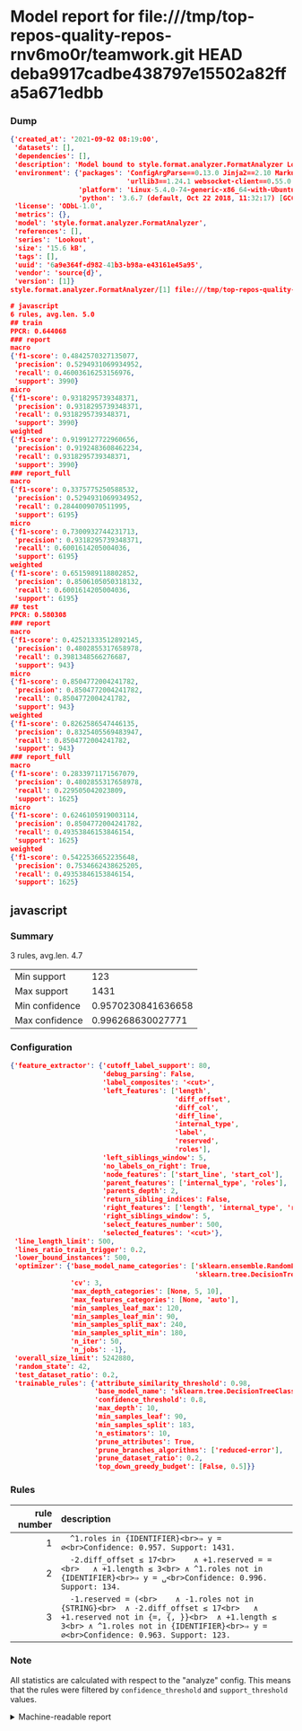 # Model report for file:///tmp/top-repos-quality-repos-rnv6mo0r/teamwork.git HEAD deba9917cadbe438797e15502a82ffa5a671edbb

### Dump

```json
{'created_at': '2021-09-02 08:19:00',
 'datasets': [],
 'dependencies': [],
 'description': 'Model bound to style.format.analyzer.FormatAnalyzer Lookout analyzer.',
 'environment': {'packages': 'ConfigArgParse==0.13.0 Jinja2==2.10 MarkupSafe==1.1.1 PyStemmer==1.3.0 PyYAML==5.1 Pympler==0.5 SQLAlchemy==1.2.10 SQLAlchemy-Utils==0.33.3 asdf==2.3.2 bblfsh==2.12.7 boto==2.49.0 boto3==1.9.130 botocore==1.12.130 cachetools==2.0.1 certifi==2019.3.9 chardet==3.0.4 clint==0.5.1 docker==3.7.0 docker-pycreds==0.4.0 dulwich==0.19.11 grpcio==1.19.0 grpcio-tools==1.19.0 humanfriendly==4.16.1 humanize==0.5.1 idna==2.8 jmespath==0.9.4 jsonschema==2.6.0 lookout-sdk==0.4.1 lookout-sdk-ml==0.19.0 lookout-style==0.2.0 lz4==2.1.6 modelforge==0.12.1 numpy==1.16.2 packaging==19.0 pandas==0.22.0 pip==19.0.3 protobuf==3.7.0 psycopg2-binary==2.7.5 pygtrie==2.3 pyparsing==2.3.1 python-dateutil==2.8.0 python-igraph==0.7.1.post6 pytz==2019.1 requests==2.21.0 requirements-parser==0.2.0 scikit-learn==0.20.1 scikit-optimize==0.5.2 scipy==1.2.1 semantic-version==2.6.0 setuptools==40.8.0 six==1.12.0 smart-open==1.8.1 sourced-ml==0.8.2 spdx==2.5.0 stringcase==1.2.0 tabulate==0.8.2 tqdm==4.31.1 '
                             'urllib3==1.24.1 websocket-client==0.55.0 xxhash==1.3.0',
                 'platform': 'Linux-5.4.0-74-generic-x86_64-with-Ubuntu-18.04-bionic',
                 'python': '3.6.7 (default, Oct 22 2018, 11:32:17) [GCC 8.2.0]'},
 'license': 'ODbL-1.0',
 'metrics': {},
 'model': 'style.format.analyzer.FormatAnalyzer',
 'references': [],
 'series': 'Lookout',
 'size': '15.6 kB',
 'tags': [],
 'uuid': '6a9e364f-d982-41b3-b98a-e43161e45a95',
 'vendor': 'source{d}',
 'version': [1]}
style.format.analyzer.FormatAnalyzer/[1] file:///tmp/top-repos-quality-repos-rnv6mo0r/teamwork.git deba9917cadbe438797e15502a82ffa5a671edbb

# javascript
6 rules, avg.len. 5.0
## train
PPCR: 0.644068
### report
macro
{'f1-score': 0.4842570327135077,
 'precision': 0.5294931069934952,
 'recall': 0.46003616253156976,
 'support': 3990}
micro
{'f1-score': 0.9318295739348371,
 'precision': 0.9318295739348371,
 'recall': 0.9318295739348371,
 'support': 3990}
weighted
{'f1-score': 0.9199127722960656,
 'precision': 0.9192483608462234,
 'recall': 0.9318295739348371,
 'support': 3990}
### report_full
macro
{'f1-score': 0.3375775250588532,
 'precision': 0.5294931069934952,
 'recall': 0.2844009070511995,
 'support': 6195}
micro
{'f1-score': 0.7300932744231713,
 'precision': 0.9318295739348371,
 'recall': 0.6001614205004036,
 'support': 6195}
weighted
{'f1-score': 0.6515989118802852,
 'precision': 0.8506105050318132,
 'recall': 0.6001614205004036,
 'support': 6195}
## test
PPCR: 0.580308
### report
macro
{'f1-score': 0.42521333512892145,
 'precision': 0.4802855317658978,
 'recall': 0.3981348566276687,
 'support': 943}
micro
{'f1-score': 0.8504772004241782,
 'precision': 0.8504772004241782,
 'recall': 0.8504772004241782,
 'support': 943}
weighted
{'f1-score': 0.8262586547446135,
 'precision': 0.8325405569483947,
 'recall': 0.8504772004241782,
 'support': 943}
### report_full
macro
{'f1-score': 0.2833971171567079,
 'precision': 0.4802855317658978,
 'recall': 0.229505042023809,
 'support': 1625}
micro
{'f1-score': 0.6246105919003114,
 'precision': 0.8504772004241782,
 'recall': 0.49353846153846154,
 'support': 1625}
weighted
{'f1-score': 0.5422536652235648,
 'precision': 0.7534662438625205,
 'recall': 0.49353846153846154,
 'support': 1625}
```

## javascript
### Summary
3 rules, avg.len. 4.7

| | |
|-|-|
|Min support|123|
|Max support|1431|
|Min confidence|0.9570230841636658|
|Max confidence|0.996268630027771|

### Configuration

```json
{'feature_extractor': {'cutoff_label_support': 80,
                       'debug_parsing': False,
                       'label_composites': '<cut>',
                       'left_features': ['length',
                                         'diff_offset',
                                         'diff_col',
                                         'diff_line',
                                         'internal_type',
                                         'label',
                                         'reserved',
                                         'roles'],
                       'left_siblings_window': 5,
                       'no_labels_on_right': True,
                       'node_features': ['start_line', 'start_col'],
                       'parent_features': ['internal_type', 'roles'],
                       'parents_depth': 2,
                       'return_sibling_indices': False,
                       'right_features': ['length', 'internal_type', 'reserved', 'roles'],
                       'right_siblings_window': 5,
                       'select_features_number': 500,
                       'selected_features': '<cut>'},
 'line_length_limit': 500,
 'lines_ratio_train_trigger': 0.2,
 'lower_bound_instances': 500,
 'optimizer': {'base_model_name_categories': ['sklearn.ensemble.RandomForestClassifier',
                                              'sklearn.tree.DecisionTreeClassifier'],
               'cv': 3,
               'max_depth_categories': [None, 5, 10],
               'max_features_categories': [None, 'auto'],
               'min_samples_leaf_max': 120,
               'min_samples_leaf_min': 90,
               'min_samples_split_max': 240,
               'min_samples_split_min': 180,
               'n_iter': 50,
               'n_jobs': -1},
 'overall_size_limit': 5242880,
 'random_state': 42,
 'test_dataset_ratio': 0.2,
 'trainable_rules': {'attribute_similarity_threshold': 0.98,
                     'base_model_name': 'sklearn.tree.DecisionTreeClassifier',
                     'confidence_threshold': 0.8,
                     'max_depth': 10,
                     'min_samples_leaf': 90,
                     'min_samples_split': 183,
                     'n_estimators': 10,
                     'prune_attributes': True,
                     'prune_branches_algorithms': ['reduced-error'],
                     'prune_dataset_ratio': 0.2,
                     'top_down_greedy_budget': [False, 0.5]}}
```

### Rules

| rule number | description |
|----:|:-----|
| 1 | `  ^1.roles in {IDENTIFIER}<br>⇒ y = ∅<br>Confidence: 0.957. Support: 1431.` |
| 2 | `  -2.diff_offset ≤ 17<br>	∧ +1.reserved = =<br>	∧ +1.length ≤ 3<br>	∧ ^1.roles not in {IDENTIFIER}<br>⇒ y = ␣<br>Confidence: 0.996. Support: 134.` |
| 3 | `  -1.reserved = (<br>	∧ -1.roles not in {STRING}<br>	∧ -2.diff_offset ≤ 17<br>	∧ +1.reserved not in {=, {, }}<br>	∧ +1.length ≤ 3<br>	∧ ^1.roles not in {IDENTIFIER}<br>⇒ y = ∅<br>Confidence: 0.963. Support: 123.` |

### Note
All statistics are calculated with respect to the "analyze" config. This means that the rules were filtered by
`confidence_threshold` and `support_threshold` values.

<details>
    <summary>Machine-readable report</summary>
```json
{"javascript": {"avg_rule_len": 4.666666666666667, "max_conf": 0.996268630027771, "max_support": 1431, "min_conf": 0.9570230841636658, "min_support": 123, "num_rules": 3}}
```
</details>

